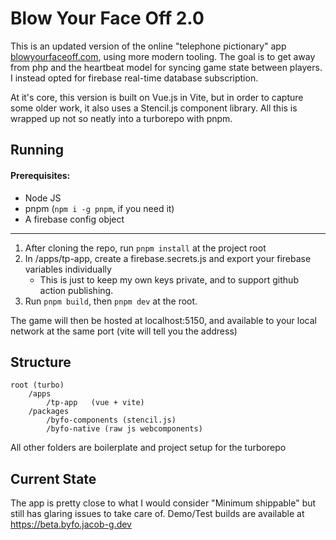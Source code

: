 # Blow Your Face Off 2.0

This is an updated version of the online "telephone pictionary" app [blowyourfaceoff.com](https://blowyourfaceoff.com), using more modern tooling. The goal is to get away from php and the heartbeat model for syncing game state between players. I instead opted for firebase real-time database subscription.

At it's core, this version is built on Vue.js in Vite, but in order to capture some older work, it also uses a Stencil.js component library. All this is wrapped up not so neatly into a turborepo with pnpm.

## Running

#### Prerequisites:

- Node JS
- pnpm (`npm i -g pnpm`, if you need it)
- A firebase config object

<hr>

1. After cloning the repo, run `pnpm install` at the project root
2. In /apps/tp-app, create a firebase.secrets.js and export your firebase variables individually
   - This is just to keep my own keys private, and to support github action publishing.
3. Run `pnpm build`, then `pnpm dev` at the root.

The game will then be hosted at localhost:5150, and available to your local network at the same port (vite will tell you the address)

## Structure

```
root (turbo)
    /apps
        /tp-app   (vue + vite)
    /packages
        /byfo-components (stencil.js)
        /byfo-native (raw js webcomponents)
```

All other folders are boilerplate and project setup for the turborepo

## Current State

The app is pretty close to what I would consider "Minimum shippable" but still has glaring issues to take care of. Demo/Test builds are available at https://beta.byfo.jacob-g.dev
